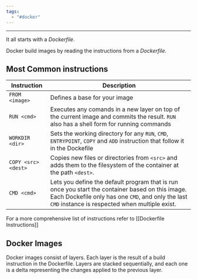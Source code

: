 ```yaml
---
tags:
  - "#docker"
---
```

---
It all starts with a *Dockerfile*. 

Docker build images by reading the instructions from a *Dockerfile*. 

## Most Common instructions

| Instruction         | Description                                                                                                                                                                                             |
| ------------------- | ------------------------------------------------------------------------------------------------------------------------------------------------------------------------------------------------------- |
| `FROM <image>`      | Defines a base for your image                                                                                                                                                                           |
| `RUN <cmd>`         | Executes any comands in a new layer on top of the current image and commits the result. `RUN` also has a shell form for running commands                                                                |
| `WORKDIR <dir>`     | Sets the working directory for any `RUN`, `CMD`, `ENTRYPOINT`, `COPY` and `ADD` instruction that follow it in the Dockefile                                                                             |
| `COPY <src> <dest>` | Copies new files or directories from `<src>` and adds them to the filesystem of the container at the path `<dest>`.                                                                                     |
| `CMD <cmd>`         | Lets you define the default program that is run once you start the container based on this image. Each Dockefile only has one `CMD`, and only the last `CMD` instance is respected when multiple exist. |
For a more comprehensive list of instructions refer to [[Dockerfile Instructions]]
## Docker Images

Docker images consist of layers. Each layer is the result of a build instruction in the Dockerfile. Layers are stacked sequentially, and each one is a delta representing the changes applied to the previous layer.



